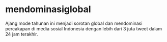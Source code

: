 # mendominasiglobal
Ajang mode tahunan ini menjadi sorotan global dan mendominasi percakapan di media sosial Indonesia dengan lebih dari 3 juta tweet dalam 24 jam terakhir.
